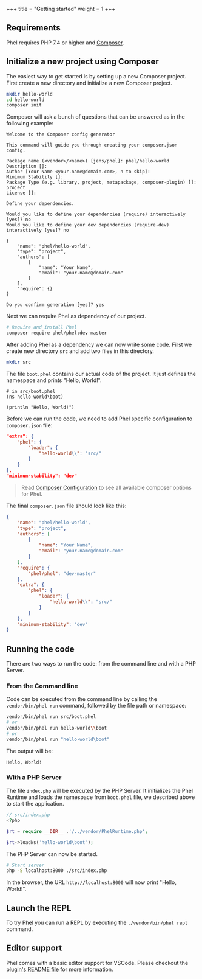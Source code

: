 +++
title = "Getting started"
weight = 1
+++

## Requirements

Phel requires PHP 7.4 or higher and [Composer](https://getcomposer.org/).


## Initialize a new project using Composer

The easiest way to get started is by setting up a new Composer project. First create a new directory and initialize a new Composer project.

```bash
mkdir hello-world
cd hello-world
composer init
```

Composer will ask a bunch of questions that can be answered as in the following example:

```
Welcome to the Composer config generator

This command will guide you through creating your composer.json config.

Package name (<vendor>/<name>) [jens/phel]: phel/hello-world
Description []:
Author [Your Name <your.name@domain.com>, n to skip]:
Minimum Stability []:
Package Type (e.g. library, project, metapackage, composer-plugin) []: project
License []:

Define your dependencies.

Would you like to define your dependencies (require) interactively [yes]? no
Would you like to define your dev dependencies (require-dev) interactively [yes]? no

{
    "name": "phel/hello-world",
    "type": "project",
    "authors": [
        {
            "name": "Your Name",
            "email": "your.name@domain.com"
        }
    ],
    "require": {}
}

Do you confirm generation [yes]? yes
```

Next we can require Phel as dependency of our project.

```bash
# Require and install Phel
composer require phel/phel:dev-master
```

After adding Phel as a dependency we can now write some code. First we create new directory `src` and add two files in this directory.

```bash
mkdir src
```

The file `boot.phel` contains our actual code of the project. It just defines the namespace and prints "Hello, World!".

```phel
# in src/boot.phel
(ns hello-world\boot)

(println "Hello, World!")
```

Before we can run the code, we need to add Phel specific configuration to `composer.json` file:

```json
"extra": {
    "phel": {
        "loader": {
            "hello-world\\": "src/"
        }
    }
},
"minimum-stability": "dev"
```

> Read [Composer Configuration](/documentation/composer-configuration) to see all available composer options for Phel.

The final `composer.json` file should look like this:

```json
{
    "name": "phel/hello-world",
    "type": "project",
    "authors": [
        {
            "name": "Your Name",
            "email": "your.name@domain.com"
        }
    ],
    "require": {
        "phel/phel": "dev-master"
    },
    "extra": {
        "phel": {
            "loader": {
                "hello-world\\": "src/"
            }
        }
    },
    "minimum-stability": "dev"
}
```


## Running the code

There are two ways to run the code: from the command line and with a PHP Server.


### From the Command line

Code can be executed from the command line by calling the `vendor/bin/phel run` command, followed by the file path or namespace:

```bash
vendor/bin/phel run src/boot.phel
# or
vendor/bin/phel run hello-world\\boot
# or
vendor/bin/phel run "hello-world\boot"
```

The output will be:

```
Hello, World!
```


### With a PHP Server

The file `index.php` will be executed by the PHP Server. It initializes the Phel Runtime and loads the namespace from `boot.phel` file, we described above to start the application.

```php
// src/index.php
<?php

$rt = require __DIR__ .'/../vendor/PhelRuntime.php';

$rt->loadNs('hello-world\boot');
```

The PHP Server can now be started.

```bash
# Start server
php -S localhost:8000 ./src/index.php
```

In the browser, the URL `http://localhost:8000` will now print "Hello, World!".


## Launch the REPL

To try Phel you can run a REPL by executing the `./vendor/bin/phel repl` command.


## Editor support

Phel comes with a basic editor support for VSCode. Please checkout the [plugin's README file](https://github.com/jenshaase/phel-lang/tree/master/editor-support/vscode) for more information.
